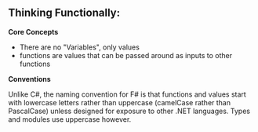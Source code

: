 ## Thinking Functionally:

**Core Concepts**

* There are no "Variables", only values
* functions are values that can be passed around as inputs to other functions

**Conventions**

Unlike C#, the naming convention for F# is that functions and values start with lowercase letters rather than uppercase (camelCase rather than PascalCase) unless designed for exposure to other .NET languages. Types and modules use uppercase however.